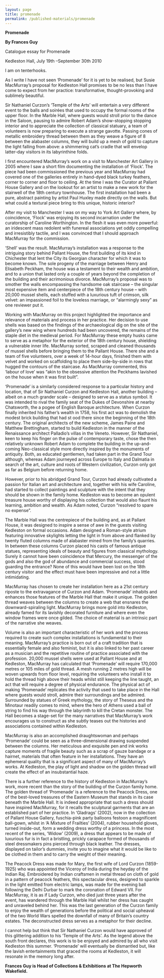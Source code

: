 ```yaml
---
layout: page
title: promenade
permalink: /published-materials/promenade
---
```



**Promenade**

**By Frances Guy**

Catalogue essay for Promenade

Kedleston Hall, July 19th –September 30th 2010

I am on tenterhooks.

As I write I have not seen ‘Promenade’ for it is yet to be realised, but Susie MacMurray’s proposal for Kedleston Hall promises to be no less than I have come to expect from her practice: transformative, thought-provoking and sublimely beautiful.

Sir Nathaniel Curzon’s ‘Temple of the Arts’ will entertain a very different event to the balls and soirées that used to occupy the formal rooms of the upper floor. In the Marble Hall, where guests would stroll prior to the dance in the Saloon, pausing to admire Robert Adam’s show-stopping stopping interior and to appreciate the collection of classical statuary, a team of volunteers is now preparing to execute a strange gavotte. Passing cones of metallic embroidery thread between them as they weave a figure of 8 between the alabaster columns, they will build up a mesh of gold to capture the light falling from above: a shimmering cat’s cradle that will envelop latter-day visitors in its labyrinthine folds.

I first encountered MacMurray’s work on a visit to Manchester Art Gallery in 2005 where I saw a short film documenting the installation of ‘Flock’. The piece had been commissioned the previous year and MacMurray had covered one of the galleries entirely in hand-dyed black turkey feathers, corner to corner and floor to ceiling. At the time I was the Curator at Pallant House Gallery and on the lookout for an artist to make a new work for the stairwell of the 18th century townhouse. The first installation had been a pure, abstract painting by artist Paul Huxley made directly on the walls. But what could a textural piece bring to this unique, historic interior?

After my visit to Manchester I was on my way to York Art Gallery where, by coincidence, ‘Flock’ was enjoying its second incarnation under the curatorship of Caroline Worthington. In the flesh it was even more powerful: an iridescent mass redolent with funereal associations yet oddly compelling and irresistibly tactile, and I was convinced that I should approach MacMurray for the commission.

‘Shell’ was the result. MacMurray’s installation was a response to the intriguing story behind Pallant House, the first building of its kind in Chichester that lent the City its Georgian character for which it was to become known. The sole progeny of the marriage between Henry and Elisabeth Peckham, the house was a testament to their wealth and ambition, and to a union that lasted only a couple of years beyond the completion of the building and their acrimonious divorce. MacMurray’s proposal was to smother the walls encompassing the handsome oak staircase – the singular most expensive item and centerpiece of the 18th century house – with 20,000 mussel shells, each stuffed with a luxurious tuft of crimson, silk velvet: an impassioned foil to the loveless marriage, or “alarmingly sexy” as one reviewer put it.

Working with MacMurray on this project highlighted the importance and relevance of materials and process in her practice. Her decision to use shells was based on the findings of the archaeological dig on the site of the gallery’s new wing where hundreds had been uncovered, the remains of the staple diet in the medieval period. For MacMurray these empty husks came to serve as a metaphor for the exterior of the 18th century house, shielding a vulnerable inner life. MacMurray sorted, scraped and cleaned thousands of mussel shells before bringing them to the Pallant House. There she and a team of five volunteers, over a week of 14-hour days, finished them with velvet and worked on scaffolding to place them side-by-side in rows that hugged the contours of the staircase. As MacMurray commented, this ‘labour of love’ was “akin to the obsessive attention the Peckhams lavished on the house when it was first built”.

‘Promenade’ is a similarly considered response to a particular history and location, that of Sir Nathaniel Curzon and Kedleston Hall, another building – albeit on a much grander scale – designed to serve as a status symbol. It was intended to rival the family seat of the Dukes of Devonshire at nearby Chatsworth, the a pogee of English Baroque architecture. When Curzon finally inherited his father’s wealth in 1758, his first act was to demolish the modest brick building that had st ood there since the beginning of the 18th century. The original architects of the new scheme, James Paine and Matthew Brettingham, started to build Kedleston in the manner of the Renaissance architect Palladio’s villas in the Veneto. However, Sir Nathaniel, keen to keep his finger on the pulse of contemporary taste, chose the then relatively unknown Robert Adam to complete the building in the up-and-coming Neo-classical style more directly inspired by the monuments of antiquity. Both, as educated gentlemen, had taken part in the Grand Tour although, whereas Adam journeyed across Europe to Italy and Dalmatia in search of the art, culture and roots of Western civilization, Curzon only got as far as Belgium before returning home.

However, prior to his abridged Grand Tour, Curzon had already cultivated a passion for Italian art and architecture and, together with his wife Caroline, had started to collect paintings and sculpture with the intent that they should be shown in the family home. Kedleston was to become an opulent treasure house worthy of displaying his collection that would also flaunt his learning, ambition and wealth. As Adam noted, Curzon “resolved to spare no expense”.

The Marble Hall was the centrepiece of the building and, as at Pallant House, it was designed to inspire a sense of awe in the guests visiting Kedleston on formal occasions. Adam designed a Roman-style atrium featuring innovative skylights letting the light in from above and flanked by twenty fluted columns made of alabaster mined from the family’s quarries. In between these columns Curzon placed his casts of famous antique statues, representing ideals of beauty and figures from classical mythology. Surely it cannot have been coincidence that Mercury, the messenger of the gods and also the god of abundance and commercial success, stood guarding the entrance? None of this would have been lost on the 18th century visitor and the effect must have been impressive and not a little intimidating.

MacMurray has chosen to create her installation here as a 21st century riposte to the extravagance of Curzon and Adam. ‘Promenade’ inhabits and enhances those features of the Marble Hall that make it unique. The golden thread weaves between the columns to create a web that ensnares the downward-spiraling light. MacMurray brings more gold into Kedleston, already famed for its lavishly decorated furniture and where even the window frames were once gilded. The choice of material is an intrinsic part of the narrative she weaves.

Volume is also an important characteristic of her work and the process required to create such complex installations is fundamental to their meaning. MacMurray’s practice is born out of a craft tradition that is essentially female and also feminist, but it is also linked to her past career as a musician and the repetitive routine of practice associated with the profession. 20,000 mussel shells were used at Pallant House and at Kedleston, MacMurray has calculated that ‘Promenade’ will require 170,000 metres or 105 miles of gold thread. A mesh running 2 metres high will be woven upwards from floor level, requiring the volunteers who install it to hold the thread high above their heads whilst still keeping the line taught, an act that will require a degree of physical endurance. The physical act of making ‘Promenade’ replicates the activity that used to take place in the Hall where guests would stroll, admire their surroundings and be admired. Surrounded by statues of Greek mythology, the story of Theseus and the Minotaur readily comes to mind, where the hero of Athens used a ball of string to find his way through the labyrinth to kill the Cretan monster. The Hall becomes a stage-set for the many narratives that MacMurray’s work encourages us to construct as she subtly teases out the histories and associations contained within Kedleston.

MacMurray is also an accomplished draughtswoman and perhaps ‘Promenade’ could be seen as a three-dimensional drawing suspended between the columns. Her meticulous and exquisite pen and ink works capture moments of fragile beauty such as a scrap of gauze bandage or a hairnet, materials that often feature in her installations. They have an ephemeral quality that is a significant aspect of many of MacMurray’s works. At Kedleston, the play of light and shadow on the golden thread will create the effect of an insubstantial haze.

There is a further reference to the history of Kedleston in MacMurray’s work, more recent than the story of the building of the Curzon family home. The golden thread of ‘Promenade’ is a reference to the Peacock Dress, one of the best-loved treasures of the Eastern Museum that stands in its case beneath the Marble Hall. It is indeed appropriate that such a dress should have inspired MacMurray, for it recalls the sculptural garments that are an established part of her practice. In ‘Gladrags’ (2002), now in the collection of Pallant House Gallery, fuschia-pink party balloons festoon a magnificent ball-gown, whilst in ‘A Mixture of Frailties’ (2004), rubber household gloves, turned inside-out, form a wedding dress worthy of a princess. In the most recent of the series, ‘Widow’ (2009), a dress that appears to be made of luxurious fur is in fact a bristling, prickly carapace formed of thousands of steel dressmakers pins pierced through black leather. The dresses, displayed on tailor’s dummies, invite you to imagine what it would be like to be clothed in them and to carry the weight of their meaning.

The Peacock Dress was made for Mary, the first wife of Lord Curzon (1859-1925) who was appointed the Viceroy of India during the heyday of the Indian Raj. Embroidered by Indian craftsmen in metal thread on cloth of gold in a pattern of peacock feathers, this spectacular dress, designed to sparkle in the light emitted from electric lamps, was made for the evening ball following the Delhi Durbar to mark the coronation of Edward VII. For MacMurray, it is as if Lady Curzon, who died just three years after the event, has wandered through the Marble Hall whilst her dress has caught and unraveled behind her. This was the last generation of the Curzon family to enjoy the wealth of generations before the political and social upheaval of the two World Wars spelled the downfall of many of Britain’s country estates. The deconstructed dress serves as a metaphor for their decline.

I cannot help but think that Sir Nathaniel Curzon would have approved of this glittering addition to his ‘Temple of the Arts’. As the legend above the south front declares, this work is to be enjoyed and admired by all who visit Kedleston this summer. ‘Promenade’ will eventually be dismantled but, like the lavish entertainments that graced the rooms at Kedleston, it will resonate in the memory long after.

**Frances Guy is Head of Collections & Exhibitions at The Hepworth Wakefield.**
